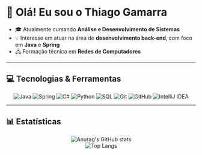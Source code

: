 # 👋 Olá! Eu sou o Thiago Gamarra

- 🎓 Atualmente cursando **Análise e Desenvolvimento de Sistemas**  
- 💡 Interesse em atuar na área de **desenvolvimento back-end**, com foco em **Java** e **Spring**  
- 🖧 Formação técnica em **Redes de Computadores**

---

## 💻 Tecnologias & Ferramentas  

<div align="center">

![Java](https://img.shields.io/badge/Java-%23ED8B00.svg?style=for-the-badge&logo=openjdk&logoColor=white)
![Spring](https://img.shields.io/badge/Spring-%236DB33F.svg?style=for-the-badge&logo=spring&logoColor=white)
![C#](https://img.shields.io/badge/C%23-%23239120.svg?style=for-the-badge&logo=c-sharp&logoColor=white)
![Python](https://img.shields.io/badge/Python-%233776AB.svg?style=for-the-badge&logo=python&logoColor=white)
![SQL](https://img.shields.io/badge/SQL-%23025E8C.svg?style=for-the-badge&logo=database&logoColor=white)
![Git](https://img.shields.io/badge/Git-%23F05032.svg?style=for-the-badge&logo=git&logoColor=white)
![GitHub](https://img.shields.io/badge/GitHub-%23181717.svg?style=for-the-badge&logo=github&logoColor=white)
![IntelliJ IDEA](https://img.shields.io/badge/IntelliJIDEA-000000.svg?style=for-the-badge&logo=intellij-idea&logoColor=white)

</div>

---

## 📊 Estatísticas  

<div align="center">

![Anurag's GitHub stats](https://github-readme-stats.vercel.app/api?username=69Faker&rank_icon=github&theme=midnight-purple&hide=prs,contribs)  
![Top Langs](https://github-readme-stats.vercel.app/api/top-langs/?username=69Faker&layout=compact&hide=nix&theme=midnight-purple)  

</div>
